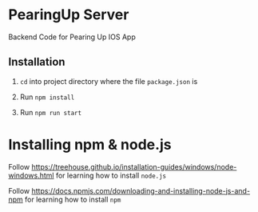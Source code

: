 # PearingUp Server

Backend Code for Pearing Up IOS App

## Installation

1. `cd` into project directory where the file `package.json` is

2. Run `npm install`

3. Run `npm run start`

# Installing npm & node.js

Follow https://treehouse.github.io/installation-guides/windows/node-windows.html for learning how to install `node.js`

Follow https://docs.npmjs.com/downloading-and-installing-node-js-and-npm for learning how to install `npm`
